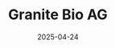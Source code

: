 ---  
layout: startup_page  
title: "Granite Bio AG"  
id: "granitebio.com"  
permalink: "/granitebioaggranitebio.com04242025/"  
website: "https://www.granitebio.com/"  
funding_round: "Series B"  
funding_amount: "$100M"  
investors: "Forbion, Sanofi Ventures"  
about: "Granite Bio AG is a clinical-stage immunology company developing first-in-class antibodies targeting the root causes of inflammatory, autoimmune, and fibrotic conditions. Their pipeline includes two lead molecules, GRT-001 and GRT-002, addressing large market opportunities in autoimmune diseases. The company's innovative approach focuses on addressing fundamental disease drivers."  
markets: "Immunology, Biotechnology"  
hq: "Basel, Switzerland"  
founded_year: "2021"  
linkedin: "https://www.linkedin.com/company/granitebio"  
twitter: ""  
instagram: ""  
facebook: ""  
crunchbase: "https://www.crunchbase.com/organization/granite-bio?utm_source=linkedin&utm_medium=referral&utm_campaign=linkedin_companies&utm_content=profile_cta_anon&trk=funding_crunchbase"  
pitchbook: "https://pitchbook.com/profiles/company/596800-00"  

date_display: "24-Apr-2025"  
date: "2025-04-24"

# SEO Optimization  
meta_title: "Granite Bio AG - Series B Funding ($100M)"  
meta_description: "Granite Bio AG, Granite Bio AG is a clinical-stage immunology company developing first-in-class antibodies targeting the root causes of inflammatory, autoimmune, and ..."  
meta_keywords: "Granite Bio AG, Immunology, Biotechnology, Series B funding"  
canonical_url: "https://startup.projectstartups.com/granitebioaggranitebio.com04242025/"  
---